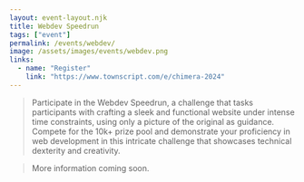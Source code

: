 ```yaml
---
layout: event-layout.njk
title: Webdev Speedrun
tags: ["event"]
permalink: /events/webdev/
image: /assets/images/events/webdev.png
links:
  - name: "Register"
    link: "https://www.townscript.com/e/chimera-2024"
---
```


>Participate in the Webdev Speedrun, a challenge that tasks participants with crafting a sleek and functional website under intense time constraints, using only a picture of the original as guidance. Compete for the 10k+ prize pool and demonstrate your proficiency in web development in this intricate challenge that showcases technical dexterity and creativity.

> More information coming soon.
